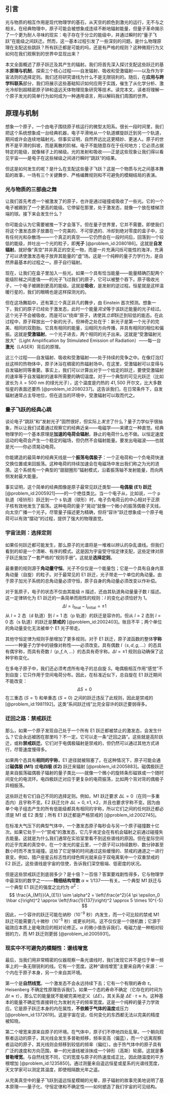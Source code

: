 ## 引言
光与物质的相互作用是现代物理学的基石，从天空的颜色到激光的运行，无不与之相关。在经典物理中，原子可能会被想象成连续不断地辐射能量，但量子革命揭示了一个更为耐人寻味的现实：电子存在于分立的能级中，并通过瞬时的“量子飞跃”在能级之间跃迁。然而，这一基本过程引发了一些深刻的问题。是什么物理原理在支配这些跳跃？所有跃迁都是可能的吗，还是有严格的规则？这种微观行为又如何在我们观察到的世界中显现出来？

本文全面概述了原子跃迁及其产生的辐射。我们将首先深入探讨支配这些跃迁的基本**原理与机制**，探索三个核心过程——自发辐射、吸收和受激辐射——以及作为宇宙法则的选择定则。我们还将研究谱线为什么不是无限锐利的。随后，在**应用与跨学科联系**部分，我们将展示这些基础知识如何应用于实践，催生了从化学分析、激光冷却到超精密原子钟和遥远天体物理现象研究等技术。读完本文，读者将理解一个原子发光的简单行为如何成为一种通用语言，用以解码我们周围的世界。

## 原理与机制

想象一个原子，一个由电子围绕原子核运行的微型太阳系。很长一段时间里，我们把这个系统想象成一台经典机器，电子平滑地从一个轨道螺旋跃迁到另一个轨道，期间或许会连续地辐射光。但事实证明，自然界远比这更精妙、更迷人。原子的世界不是平滑的斜坡，而是离散的阶梯。电子不能随意存在于任何地方；它必须占据特定的能级，就像梯子上的梯级。光的发射和吸收——正是这些现象让我们得以看见宇宙——是电子在这些梯级之间进行瞬时“跳跃”的结果。

但这是如何发生的呢？是什么在支配这些量子飞跃？这是一个物质与光之间基本舞蹈的故事，一场有三个关键舞步、严格编舞规则和不可避免的模糊结局的表演。

### 光与物质的三部曲之舞

让我们首先考虑一个被激发了的原子，也许是通过碰撞或吸收了一些光。它的一个电子被踢到了一个更高的能级。它停留在那里，处于激发态，就像一个放在楼梯顶端的球。接下来会发生什么？

你可能会认为它需要被推一下才会落下。但在量子世界里，它并不需要。即使我们将这个激发态原子放置在一个完美的、不可穿透的、冷却到绝对零度的盒子中，没有任何光和杂散场——一个真正的真空——它仍然会在一段时间后，回落到一个较低的能级，并吐出一个光的粒子，即**光子** [@problem_id:2080186]。这就是**自发辐射**。就好像“真空”并非真正的空无一物，而是一片充满闪烁可能性的海洋，充满了可以诱使激发态电子放弃其能量的“虚”场。这是一个纯粹的量子力学行为，是自然界最基本的过程之一。原子自行辐射。

现在，让我们在盒子里加入一些光。如果一个具有恰当能量——能量精确匹配两个能级阶梯之间差值——的光子飞过我们的原子，它可以被整个吞下。原子吸收光子，一个电子被踢到更高的能级。这就是**吸收**，是发射的逆过程。恒星就是这样温暖行星的，我们的眼睛也是这样探测光的。

但在这场舞蹈中，还有第三个真正非凡的舞步，由 Einstein 首次预测。想象一下，我们的原子已经处于激发态，此时一个能量*完全*等于该跃迁能量的光子经过。这个光子不会被吸收，而是可以“挠痒”原子，诱使其*立即*跃迁到较低的能态。在此过程中，原子释放出一个新的光子。但神奇之处在于：新光子是第一个光子的完美、相同的双胞胎。它具有相同的能量，沿相同方向传播，并具有相同的相位和偏振。这就是**受激辐射**。一个光子进去，两个相同的光子出来。这就是“受激辐射光放大”（Light Amplification by Stimulated Emission of Radiation）——每一台**激光**（LASER）背后的原理。

这三个过程——自发辐射、吸收和受激辐射——处于持续的竞争之中。在像灯泡灯丝这样的热物体中，原子沐浴在稠密的热辐射场中。在这里，受激辐射可以变得与自发辐射同等重要。事实上，我们可以计算出对于一个给定的跃迁，要使受激辐射的速率等于自发辐射的速率所需要的确切温度。对于一个典型的可见光跃迁（比如波长为 $\lambda = 500$ nm 的绿光光子），这个温度是灼热的 $41,500$ 开尔文，比大多数恒星的表面还要热 [@problem_id:2080237]。这告诉我们，在日常条件下，自发辐射通常占主导地位，但在适当的环境中，受激辐射可以取而代之。

### 量子飞跃的经典心跳

谈论电子“跳跃”和“发射光子”固然很好，但实际上*发生*了什么？量子力学似乎很抽象，所以让我们试着通过观察它的经典近亲——电磁学——来建立一种直觉。经典物理学的一个基本原理是**加速的电荷会辐射**。静止的电荷什么也不做。以恒定速度运动的电荷会产生一个稳定的磁场，但仍然不会辐射能量。要发出电磁波——也就是光——你必须晃动电荷。

你能建造的最简单的经典天线是一个**振荡电偶极子**：一个正电荷和一个负电荷快速交换位置或来回振荡。这种电荷的持续加速会在电磁场中发出我们称之为光的涟漪。这个系统有一个典型的“甜甜圈形”辐射模式，沿着振荡轴不发射能量，而向两侧发射最大能量。

事实证明，这个简单的经典图像是原子最常见跃迁类型——**电偶极 (E1) 跃迁** [@problem_id:2005921]——的一个绝佳类比。当一个电子从，比如说，一个 p 轨道（哑铃形）跃迁到一个 s 轨道（球形）时，电子负电荷云的中心相对于正原子核有效地发生了振荡。这种电荷的量子“晃动”就像一个微小的振荡偶极子天线，向太空广播一个光子。尽管量子描述更为精确，但将“容许”跃迁想象成一个原子电荷可以有效“摆动”的过程，提供了强大的物理直觉。

### 宇宙法则：选择定则

如果任何跃迁都可能发生，那么原子的光谱将是一堆难以辨认的杂乱谱线。但我们看到的却是一个清晰、有序的模式。这是因为宇宙受守恒定律支配，这些定律对原子跃迁施加了一套严格的“规则手册”。这就是**选择定则**。

最重要的规则源于**角动量守恒**。光子不仅仅是一个能量包；它是一个具有自身内禀角动量（自旋）的粒子。对于最常见的 E1 跃迁，光子带走一个单位的角动量。由于原子加光子系统的总角动量必须守恒，原子自身的角动量必须改变以作补偿。

对于氢原子，电子的状态不仅由其能级 $n$ 描述，还由其轨道角动量量子数 $l$ 描述。这一定律转化为 E1 跃迁的一条简单而刚性的规则：$l$ 的变化必须恰好为 1。
$$
\Delta l = l_{\text{final}} - l_{\text{initial}} = \pm 1
$$
从 $l=2$ 态（d 轨道）到 $l=1$ 态（p 轨道）的跃迁是容许的。但从 $l=2$ 态到 $l=0$ 态（s 轨道）的跃迁是**禁戒的** [@problem_id:2002403]。账目不平；两个单位的角动量变化无法被单个 E1 光子带走。

其他守恒定律为规则手册增加了更多规则。对于 E1 跃迁，原子波函数的整体**宇称**——一种量子力学中的镜像对称性——必须改变。具有偶数 $l$（$s, d, g, ...$）的态具有偶宇称，而具有奇数 $l$（$p, f, h, ...$）的态具有奇宇称。$\Delta l = \pm 1$ 规则自动确保了这种宇称变化。

在多电子原子中，我们还必须考虑所有电子的总自旋 $S$。电偶极相互作用“感觉”不到自旋；它只作用于空间电荷分布。因此，在标准近似下，总自旋在 E1 跃迁期间不能改变：
$$
\Delta S = 0
$$
在三重态 ($S=1$) 和单重态 ($S=0$) 之间的跃迁违反了此规则，因此是禁戒的 [@problem_id:1981192]。这类“系间跃迁线”比完全容许的跃迁要弱得多。

### 迂回之路：禁戒跃迁

那么，如果一个原子发现自己处于一个所有 E1 跃迁都被禁止的激发态，会发生什么？它会永远被困在那里吗？不一定。它可以走一条“迂回之路”。这些就是高阶跃迁，或称**禁戒跃迁**。它们对于电偶极辐射是禁戒的，但仍然可以通过其他方式进行，尽管速度慢得多。

如果两个态具有**相同的宇称**，E1 途径就被阻塞了。在这种情况下，原子可能会通过**磁偶极 (M1)** 或**电四极 (E2)** 跃迁来辐射 [@problem_id:2005883]。磁偶极跃迁是来自振荡磁偶极子辐射的量子类比——就像一个微小的旋转条形磁铁或一个随时间变化的电流环。电四极跃迁对应于更复杂的电荷振荡，比如两个背对背的偶极子异相振荡。

这些跃迁有它们自己不同的选择定则。例如，M1 跃迁要求 $\Delta L = 0$（在同一多重态内）且宇称不变。E2 跃迁允许 $\Delta L = 0, \pm 1, \pm 2$，并且也要求宇称不变。因为由单个电子组态产生的所有低能级都具有相同的宇称，所以它们之间的任何跃迁都必须是 M1 或 E2 类型；所有 E1 跃迁都是严格禁戒的 [@problem_id:2002745]。

在标准大气压下的典型气体中，一个激发态原子每秒会与另一个原子碰撞数十亿次。如果它处于一个“禁戒”的激发态，它几乎肯定会在有机会辐射之前通过碰撞失去能量。这就是为什么我们通常在实验室里看不到这些谱线的原因。但在星际空间的近乎完美的真空中，在一个发光的星云里，一个原子可以持续数秒、数分钟甚至数小时而不发生碰撞。这给了它足够的时间通过这些缓慢的、禁戒的通道之一进行衰变。例如，猎户座星云标志性的绿色辉光就来自于双电离氧中一个双重禁戒的 E2 跃迁。这些谱线是宇宙的信使，告诉我们深空极端、低密度的状况。

但是这些禁戒跃迁到底弱多少？是十倍？一百倍？答案要戏剧性得多，它与物理学中最深刻的数字之一——**精细结构常数** $\alpha \approx 1/137$——有关。一个典型 M1 跃迁与一个典型 E1 跃迁的强度之比约为 $\alpha^2$：
$$
\frac{A_{M1}}{A_{E1}} \sim \alpha^2 = \left(\frac{e^2}{4 \pi \epsilon_0 \hbar c}\right)^2 \approx \left(\frac{1}{137}\right)^2 \approx 5 \times 10^{-5}
$$
因此，一个容许的跃迁可能在纳秒（$10^{-9}$ 秒）内发生，而一个可比较的禁戒 M1 跃迁可能需要几十微秒（$10^{-5}$ 秒）或更长时间。这不仅仅是一个随机数；它源于磁效应本质上是电效应的相对论修正。$\alpha$ 的微小值告诉我们，电磁力是一种相对较弱的力，而 M1 跃迁则更弱 [@problem_id:2005931]。

### 现实中不可避免的模糊性：谱线增宽

最后，当我们用非常精密的仪器观察一条光谱线时，我们发现它并不是位于单一频率上的一条无限锐利的线。它有一个宽度。这种“谱线增宽”主要来自两个来源：一个内在于原子本身，另一个来自其环境。

第一个是**自然线宽**。一个激发态不会永远持续下去；它有一个有限的寿命 $\tau$。Heisenberg 不确定性原理告诉我们，如果一个态的寿命不确定（它存在的时间为 $\Delta t \approx \tau$），那么它的能量就不能被完美地定义（$\Delta E$）。其关系是 $\Delta E \cdot \tau \approx \hbar$。这种基本的能量不确定性直接转化为发射光子的频率宽度。这是一个纯粹的量子力学效应。它是原子跃迁本身的内在属性，**不依赖于气体的温度**或压力 [@problem_id:1372619]。这是宇宙在说，任何变化的东西都无法以完美的精度被知晓。

第二个增宽来源来自原子的环境。在气体中，原子们不停地四处乱窜。一个朝向观察者运动的原子，其光线会发生多普勒频移，频率变高（偏蓝），而一个远离观察者运动的原子，其光线则会频移到较低的频率（偏红）。由于热气体中的原子具有广泛的速度和方向范围，单一的光谱线被涂抹成一个钟形（高斯）轮廓。这就是**多普勒增宽**。与自然线宽不同，它的宽度与原子的热速度成正比，因此随温度的平方根增加 [@problem_id:1235850]。通过测量来自遥远恒星或星系的光谱线宽度，天文学家可以测定其温度，即使相隔数光年之遥。

从完美真空中的量子飞跃到遥远恒星模糊的光晕，原子辐射的故事完美地说明了基本原理——量子化、守恒定律和不确定性——如何塑造了我们宇宙的可见结构。


